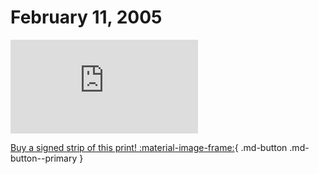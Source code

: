 # February 11, 2005

![](https://www.achewood.com/comic.php?date=02112005)

[Buy a signed strip of this print! :material-image-frame:](https://achewood-holiday-pop-up.myshopify.com/products/strip#02112005){ .md-button .md-button--primary }
